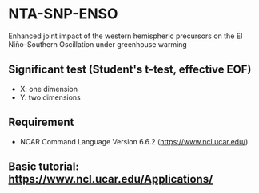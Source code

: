 # NTA-SNP-ENSO
Enhanced joint impact of the western hemispheric precursors  on the El Niño–Southern Oscillation under greenhouse warming 

## Significant test (Student's t-test, effective EOF)

- X: one dimension
- Y: two dimensions

## Requirement

   -  NCAR Command Language Version 6.6.2 (https://www.ncl.ucar.edu/) 
   
## Basic tutorial: https://www.ncl.ucar.edu/Applications/
